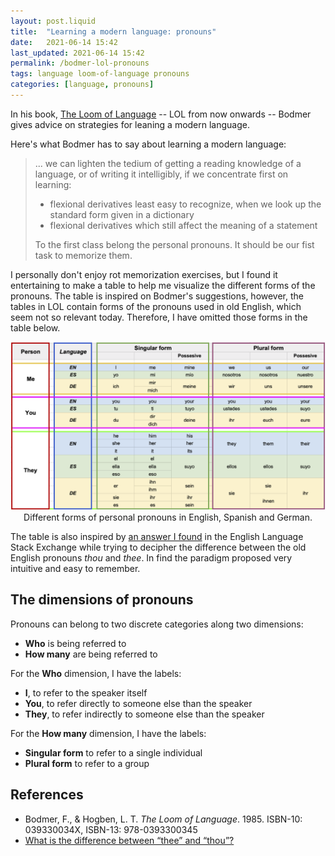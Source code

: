 ```yaml
---
layout: post.liquid
title:  "Learning a modern language: pronouns"
date:   2021-06-14 15:42
last_updated: 2021-06-14 15:42
permalink: /bodmer-lol-pronouns
tags: language loom-of-language pronouns
categories: [language, pronouns]
---
```

In his book, [The Loom of Language](#references) -- LOL from now onwards --
Bodmer gives advice on strategies for leaning a modern language.

Here's what Bodmer has to say about learning a modern language:

> ... we can lighten the tedium of getting a reading knowledge of a language, or of
> writing it intelligibly, if we concentrate first on learning:
> - flexional derivatives least easy to recognize, when we look up the standard form
> given in a dictionary
> - flexional derivatives which still affect the meaning of a statement
>
> To the first class belong the personal pronouns. It should be our fist task to memorize
> them.

I personally don't enjoy rot memorization exercises, but I found it entertaining to
make a table to help me visualize the different forms of the pronouns. The table is
inspired on Bodmer's suggestions, however, the tables in LOL contain forms of the pronouns
used in old English, which seem not so relevant today. Therefore, I have omitted those
forms in the table below.

<div style="text-align: center">
    <img src="/assets/images/pronouns-loom-of-language.png">
    <figcaption>
        Different forms of personal pronouns in English, Spanish and German.
    </figcaption>
</div>

The table is also inspired by [an answer I found](#references) in the English Language
Stack Exchange while trying to decipher the difference between the old
English pronouns _thou_ and _thee_. In find the paradigm proposed very intuitive and
easy to remember.

## The dimensions of pronouns

Pronouns can belong to two discrete categories along two dimensions:

- **Who** is being referred to
- **How many** are being referred to

For the **Who** dimension, I have the labels:

- **I**, to refer to the speaker itself
- **You**, to refer directly to someone else than the speaker
- **They**, to refer indirectly to someone else than the speaker

For the **How many** dimension, I have the labels:

- **Singular form** to refer to a single individual
- **Plural form** to refer to a group


## References

- Bodmer, F., & Hogben, L. T. _The Loom of Language_. 1985.
  ISBN-10: 039330034X, ISBN-13: 978-0393300345
- [What is the difference between “thee” and “thou”?](https://english.stackexchange.com/a/326299/228945)


